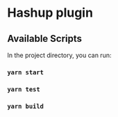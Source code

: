 # Hashup plugin
## Available Scripts

In the project directory, you can run:
### `yarn start`

### `yarn test`
### `yarn build`
